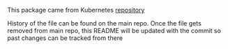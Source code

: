This package came from Kubernetes [repository](https://github.com/kubernetes/kubernetes/tree/master/pkg/util/slice)

History of the file can be found on the main repo. Once the file gets removed from main repo, this README will be updated
with the commit so past changes can be tracked from there

